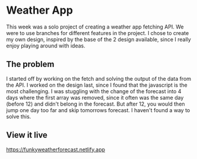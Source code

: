 # Weather App

This week was a solo project of creating a weather app fetching API. We were to use branches for different features in the project. I chose to create my own design, inspired by the base of the 2 design available, since I really enjoy playing around with ideas. 

## The problem

I started off by working on the fetch and solving the output of the data from the API. I worked on the design last, since I found that the javascript is the most challenging. I was stuggling with the change of the forecast into 4 days where the first array was removed, since it often was the same day (before 12) and didn't belong in the forecast. But after 12, you would then jump one day too far and skip tomorrows forecast. I haven't found a way to solve this.

## View it live
https://funkyweatherforecast.netlify.app
